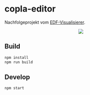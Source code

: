 # copla-editor

Nachfolgeprojekt vom [EDF-Visualisierer](https://git.tools.f4.htw-berlin.de/somnonetz/EDF-Visualisierer).

<p align="center">
  <img src="/uploads/2a9f439befcad561b9ca05aa9e1d31a0/screenshot.png">
</p>


## Build

```sh
npm install
npm run build
```


## Develop

```sh
npm start
```
